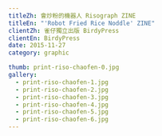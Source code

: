 ```yaml
---
titleZh: 會炒粉的機器人 Risograph ZINE
titleEn: "'Robot Fried Rice Noddle' ZINE"
clientZh: 雀仔獨立出版 BirdyPress
clientEn: BirdyPress
date: 2015-11-27
category: graphic

thumb: print-riso-chaofen-0.jpg
gallery:
  - print-riso-chaofen-1.jpg
  - print-riso-chaofen-2.jpg
  - print-riso-chaofen-3.jpg
  - print-riso-chaofen-4.jpg
  - print-riso-chaofen-5.jpg
  - print-riso-chaofen-6.jpg
---
```

